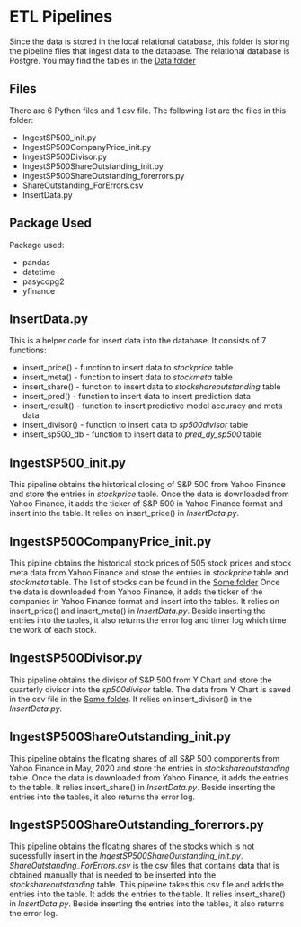 # ETL Pipelines
Since the data is stored in the local relational database, this folder is storing the pipeline files that ingest data to the database. The relational database is Postgre. You may find the tables in the [Data folder](../Data)

## Files
There are 6 Python files and 1 csv file. The following list are the files in this folder:
<ul>
	<li>IngestSP500_init.py</li>
	<li>IngestSP500CompanyPrice_init.py</li>
	<li>IngestSP500Divisor.py</li>
	<li>IngestSP500ShareOutstanding_init.py</li>
	<li>IngestSP500ShareOutstanding_forerrors.py</li>
	<li>ShareOutstanding_ForErrors.csv</li>
	<li>InsertData.py</li>
</ul>

## Package Used
Package used:
<ul>
	<li>pandas</li>
	<li>datetime</li>
	<li>pasycopg2</li>
	<li>yfinance</li>
</ul>

## InsertData.py
This is a helper code for insert data into the database. It consists of 7 functions:
<ul>
	<li>insert_price() - function to insert data to <i>stockprice</i> table</li>
	<li>insert_meta() - function to insert data to <i>stockmeta</i> table</li>
	<li>insert_share() - function to insert data to <i>stockshareoutstanding</i> table</li>
	<li>insert_pred() - function to insert data to insert prediction data</li>
	<li>insert_result() - function to insert predictive model accuracy and meta data</li>
	<li>insert_divisor() - function to insert data to <i>sp500divisor</i> table</li>
	<li>insert_sp500_db - function to insert data to <i>pred_dy_sp500</i> table</li>
</ul>

## IngestSP500_init.py
This pipeline obtains the historical closing of S&P 500 from Yahoo Finance and store the entries in <i>stockprice</i> table. Once the data is downloaded from Yahoo Finance, it adds the ticker of S&P 500 in Yahoo Finance format and insert into the table. It relies on insert_price() in <i>InsertData.py</i>.

## IngestSP500CompanyPrice_init.py
This pipline obtains the historical stock prices of 505 stock prices and stock meta data from Yahoo Finance and store the entries in <i>stockprice</i> table and <i>stockmeta</i> table. The list of stocks can be found in the [Some folder](/) Once the data is downloaded from Yahoo Finance, it adds the ticker of the companies in Yahoo Finance format and insert into the tables. It relies on insert_price() and insert_meta() in <i>InsertData.py</i>. Beside inserting the entries into the tables, it also returns the error log and timer log which time the work of each stock.

## IngestSP500Divisor.py
This pipeline obtains the divisor of S&P 500 from Y Chart and store the quarterly divisor into the <i>sp500divisor</i> table. The data from Y Chart is saved in the csv file in the [Some folder](/). It relies on insert_divisor() in the <i>InsertData.py</i>.

## IngestSP500ShareOutstanding_init.py
This pipeline obtains the floating shares of all S&P 500 components from Yahoo Finance in May, 2020 and store the entries in <i>stockshareoutstanding</i> table. Once the data is downloaded from Yahoo Finance, it adds the entries to the table. It relies insert_share() in <i>InsertData.py</i>. Beside inserting the entries into the tables, it also returns the error log.

## IngestSP500ShareOutstanding_forerrors.py
This pipeline obtains the floating shares of the stocks which is not sucessfully insert in the <i>IngestSP500ShareOutstanding_init.py</i>. <i>ShareOutstanding_ForErrors.csv</i> is the csv files that contains data that is obtained manually that is needed to be inserted into the <i>stockshareoutstanding</i> table. This pipeline takes this csv file and adds the entries into the table. It adds the entries to the table. It relies insert_share() in <i>InsertData.py</i>. Beside inserting the entries into the tables, it also returns the error log.
